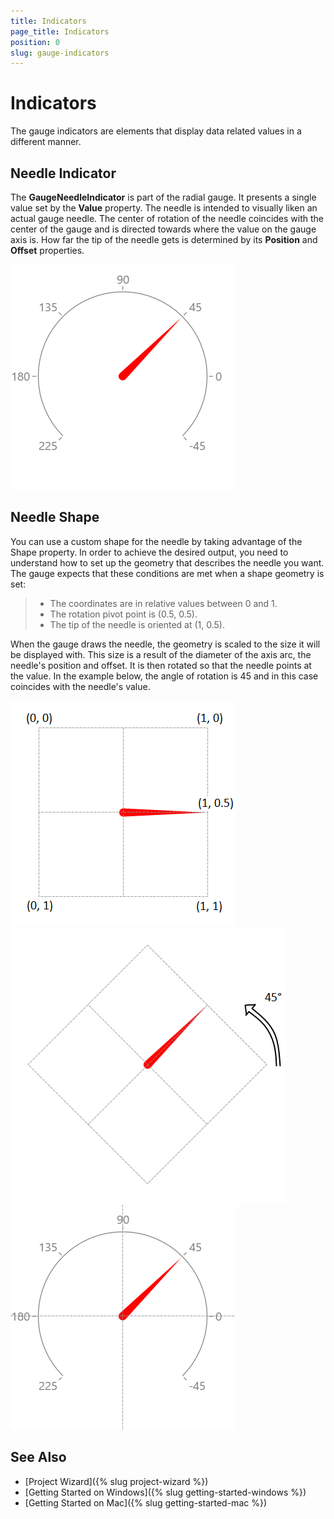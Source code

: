 ```yaml
---
title: Indicators
page_title: Indicators
position: 0
slug: gauge-indicators
---
```


# Indicators

The gauge indicators are elements that display data related values in a different manner.

## Needle Indicator

The **GaugeNeedleIndicator** is part of the radial gauge. It presents a single value set by the **Value** property. The needle is intended to visually liken an actual gauge needle. The center of rotation of the needle coincides with the center of the gauge and is directed towards where the value on the gauge axis is. How far the tip of the needle gets is determined by its **Position** and **Offset** properties.

![Gauge example](../images/gauge-needle-indicator.png)

## Needle Shape

You can use a custom shape for the needle by taking advantage of the Shape property. In order to achieve the desired output, you need to understand how to set up the geometry that describes the needle you want. The gauge expects that these conditions are met when a shape geometry is set:

>- The coordinates are in relative values between 0 and 1.
>- The rotation pivot point is (0.5, 0.5).
>- The tip of the needle is oriented at (1, 0.5).

When the gauge draws the needle, the geometry is scaled to the size it will be displayed with. This size is a result of the diameter of the axis arc, the needle's position and offset. It is then rotated so that the needle points at the value. In the example below, the angle of rotation is 45 and in this case coincides with the needle's value.

![Gauge example](../images/gauge-needle-indicator-shape.png)
![Gauge example](../images/gauge-needle-indicator-shape-rotated.png)
![Gauge example](../images/gauge-needle-indicator-with-grid.png)

## See Also

- [Project Wizard]({% slug project-wizard %})
- [Getting Started on Windows]({% slug getting-started-windows %})
- [Getting Started on Mac]({% slug getting-started-mac %})
